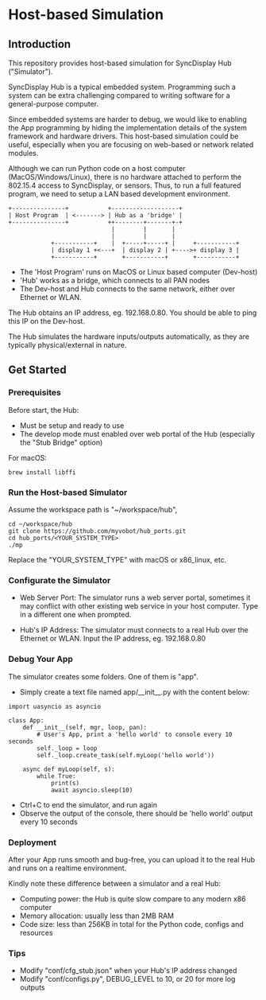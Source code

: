 # Host-based Simulation

## Introduction

This repository provides host-based simulation for SyncDisplay Hub ("Simulator").

SyncDisplay Hub is a typical embedded system. Programming such a system can be extra challenging compared to writing software for a general-purpose computer.

Since embedded systems are harder to debug, we would like to enabling the App programming by hiding the implementation details of the system framework and hardware drivers. This host-based simulation could be useful, especially when you are focusing on web-based or network related modules.

Although we can run Python code on a host computer (MacOS/Windows/Linux), there is no hardware attached to perform the 802.15.4 access to SyncDisplay, or sensors. Thus, to run a full featured program, we need to setup a LAN based development environment.

```
+---------------+           +-------------------+
| Host Program  | <-------> | Hub as a 'bridge' |
+---------------+           ++--------+-------+-+
                             |        |       |
                             |        |       |
            +-----------+    |  +-----+-----+ |     +-----------+
            | display 1 +<---+  | display 2 | +---->+ display 3 |
            +-----------+       +-----------+       +-----------+
```

- The 'Host Program' runs on MacOS or Linux based computer (Dev-host)
- 'Hub' works as a bridge, which connects to all PAN nodes
- The Dev-host and Hub connects to the same network, either over Ethernet or WLAN.

The Hub obtains an IP address, eg. 192.168.0.80. You should be able to ping this IP on the Dev-host.

The Hub simulates the hardware inputs/outputs automatically, as they are typically physical/external in nature.

## Get Started

### Prerequisites

Before start, the Hub:

- Must be setup and ready to use
- The develop mode must enabled over web portal of the Hub (especially the "Stub Bridge" option)

For macOS:

```
brew install libffi
```

### Run the Host-based Simulator

Assume the workspace path is "~/workspace/hub",

```
cd ~/workspace/hub
git clone https://github.com/myvobot/hub_ports.git
cd hub_ports/<YOUR_SYSTEM_TYPE>
./mp
```
Replace the "YOUR_SYSTEM_TYPE" with macOS or x86_linux, etc.

### Configurate the Simulator

- Web Server Port: The simulator runs a web server portal, sometimes it may conflict with other existing web service in your host computer. Type in a different one when prompted.

- Hub's IP Address: The simulator must connects to a real Hub over the Ethernet or WLAN. Input the IP address, eg. 192.168.0.80

### Debug Your App

The simulator creates some folders. One of them is "app".

- Simply create a text file named app/\_\_init\_\_.py with the content below:

```
import uasyncio as asyncio

class App:
    def __init__(self, mgr, loop, pan):
        # User's App, print a 'hello world' to console every 10 seconds
        self._loop = loop
        self._loop.create_task(self.myLoop('hello world'))

    async def myLoop(self, s):
        while True:
            print(s)
            await asyncio.sleep(10)
```

- Ctrl+C to end the simulator, and run again
- Observe the output of the console, there should be 'hello world' output every 10 seconds

### Deployment

After your App runs smooth and bug-free, you can upload it to the real Hub and runs on a realtime environment.

Kindly note these difference between a simulator and a real Hub:

- Computing power: the Hub is quite slow compare to any modern x86 computer
- Memory allocation: usually less than 2MB RAM
- Code size: less than 256KB in total for the Python code, configs and resources

### Tips

- Modify "conf/cfg_stub.json" when your Hub's IP address changed
- Modify "conf/configs.py", DEBUG_LEVEL to 10, or 20 for more log outputs

